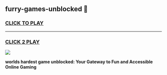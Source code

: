
## furry-games-unblocked 👋
<h3>
<a href="https://premium.freeplayer.one?title=furry-games-unblocked&ref=14F">CLICK TO PLAY</a></h3>
<hr>

<h3>
<a href="https://premium.freeplayer.one?title=furry-games-unblocked&ref=14F">CLICK 2 PLAY</a>
  
</h3>

<a href="https://premium.freeplayer.one?title=furry-games-unblocked&ref=12F/"><img src="https://clearcache.store/games.png"></a>


**worlds hardest game unblocked: Your Gateway to Fun and Accessible Online Gaming**

